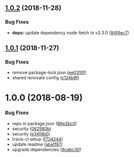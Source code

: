 ## [1.0.2](https://github.com/mike-works/rxjs-fundamentals/compare/v1.0.1...v1.0.2) (2018-11-28)


### Bug Fixes

* **deps:** update dependency node-fetch to v2.3.0 ([94f4ec7](https://github.com/mike-works/rxjs-fundamentals/commit/94f4ec7))

## [1.0.1](https://github.com/mike-works/rxjs-fundamentals/compare/v1.0.0...v1.0.1) (2018-11-27)


### Bug Fixes

* remove package-lock.json ([ee0310f](https://github.com/mike-works/rxjs-fundamentals/commit/ee0310f))
* shared renovate config ([c124b9f](https://github.com/mike-works/rxjs-fundamentals/commit/c124b9f))

# 1.0.0 (2018-08-19)


### Bug Fixes

* repo in package.json ([86e2bc0](https://github.com/mike-works/rxjs-fundamentals/commit/86e2bc0))
* security ([062580b](https://github.com/mike-works/rxjs-fundamentals/commit/062580b))
* security ([e34f4b0](https://github.com/mike-works/rxjs-fundamentals/commit/e34f4b0))
* travis-ci setup ([f734244](https://github.com/mike-works/rxjs-fundamentals/commit/f734244))
* update readme ([aba1f87](https://github.com/mike-works/rxjs-fundamentals/commit/aba1f87))
* upgrade dependencies ([9cebc30](https://github.com/mike-works/rxjs-fundamentals/commit/9cebc30))
